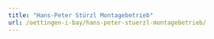 ```yaml
---
title: "Hans-Peter Stürzl Montagebetrieb"
url: /oettingen-i-bay/hans-peter-stuerzl-montagebetrieb/
---
```

